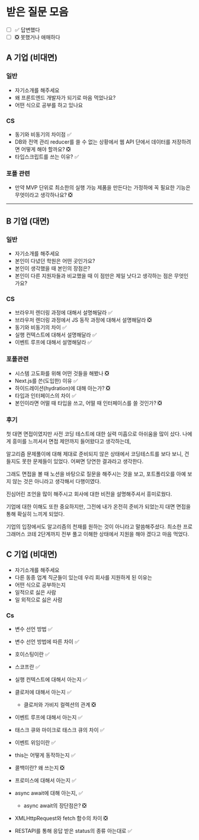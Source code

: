 # 받은 질문 모음

- [ ] ✅ 답변했다
- [ ] ❎ 못했거나 애매하다

## A 기업 (비대면)

### 일반

- 자기소개를 해주세요
- 왜 프론트엔드 개발자가 되기로 마음 먹었나요?
- 어떤 식으로 공부를 하고 있나요

### CS

- 동기와 비동기의 차이점 ✅
- DB와 전역 관리 reducer를 쓸 수 없는 상황에서 웹 API 단에서 데이터를 저장하려면 어떻게 해야 할까요? ❎
- 타입스크립트를 쓰는 이유? ✅

### 포폴 관련

- 만약 MVP 단위로 최소한의 실행 가능 제품을 만든다는 가정하에 꼭 필요한 기능은 무엇이라고 생각하나요? ❎

<hr/>

## B 기업 (대면)

### 일반

- 자기소개를 해주세요
- 본인이 다녔던 학원은 어떤 곳인가요?
- 본인이 생각했을 때 본인의 장점은?
- 본인이 다른 지원자들과 비교했을 때 이 점만은 제일 낫다고 생각하는 점은 무엇인가요?

### CS

- 브라우저 렌더링 과정에 대해서 설명해달라 ✅
- 브라우저 렌더링 과정에서 JS 동작 과정에 대해서 설명해달라 ❎
- 동기와 비동기의 차이 ✅
- 실행 컨텍스트에 대해서 설명해달라 ✅
- 이벤트 루프에 대해서 설명해달라 ✅

### 포폴관련

- 시스템 고도화를 위해 어떤 것들을 해봤나 ❎
- Next.js를 쓴(도입한) 이유 ✅
- 하이드레이션(hydration)에 대해 아는가? ❎
- 타입과 인터페이스의 차이 ✅
- 본인이라면 어떨 때 타입을 쓰고, 어떨 때 인터페이스를 쓸 것인가? ❎

### 후기

첫 대면 면접이였지만 사전 코딩 테스트에 대한 실력 미흡으로 아쉬움을 많이 샀다. 나에게 흥미를 느끼셔서 면접 제안까지 들어왔다고 생각하는데,

알고리즘 문제풀이에 대해 제대로 준비되지 않은 상태에서 코딩테스트를 보다 보니, 건들지도 못한 문제들이 있었다. 어쩌면 당연한 결과라고 생각한다.

그래도 면접을 볼 때 노션을 바탕으로 질문을 해주시는 것을 보고, 포트폴리오를 아예 보지 않는 것은 아니라고 생각해서 다행이였다.

진심어린 조언을 많이 해주시고 회사에 대한 비전을 설명해주셔서 흥미로웠다.

기업에 대한 이해도 또한 중요하지만, 그전에 내가 온전히 준비가 되었는지 대면 면접을 통해 확실히 느끼게 되었다.

기업의 입장에서도 알고리즘의 천재를 원하는 것이 아니라고 말씀해주셨다. 최소한 프로그래머스 코테 2단계까지 전부 풀고 이해한 상태에서 지원을 해야 겠다고 마음 먹었다.

## C 기업 (비대면)

- 자기소개를 해주세요
- 다른 동종 업계 직군들이 있는데 우리 회사를 지원하게 된 이유는
- 어떤 식으로 공부하는지
- 일적으로 싫은 사람
- 일 외적으로 싫은 사람

### Cs

- 변수 선언 방법 ✅
- 변수 선언 방법에 따른 차이 ✅
- 호이스팅이란 ✅
- 스코프란 ✅
- 실행 컨텍스트에 대해서 아는지 ✅
- 클로저에 대해서 아는지 ✅

  - 클로저와 가비지 컬렉션의 관계 ❎

- 이벤트 루프에 대해서 아는지 ✅
- 태스크 큐와 마이크로 태스크 큐의 차이 ✅
- 이벤트 위임이란 ✅
- this는 어떻게 동작하는지 ✅
- 콜백이란? 왜 쓰는지 ❎
- 프로미스에 대해서 아는지 ✅
- async await에 대해 아는지, ✅

  - async await의 장단점은? ❎

- XMLHttpRequest와 fetch 함수의 차이 ❎
- RESTAPI를 통해 응답 받은 status의 종류 아는대로 ✅
